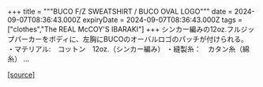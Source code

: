 +++
title = """BUCO F/Z SWEATSHIRT / BUCO OVAL LOGO"""
date = 2024-09-07T08:36:43.000Z
expiryDate = 2024-09-07T08:36:43.000Z
tags = ["clothes","The REAL McCOY'S IBARAKI"]
+++
シンカー編みの12oz.フルジップパーカーをボディに、左胸にBUCOのオーバルロゴのパッチが付けられる。 ・マテリアル:　コットン　12oz.（シンカー編み） ・縫製糸：　カタン糸（綿糸） ...

[[source]](https://the-realmccoys.ocnk.net/product/1298)

